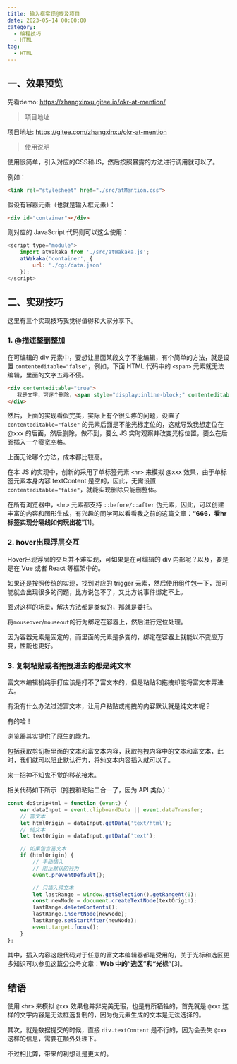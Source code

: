```yaml
---
title: 输入框实现@提及项目
date: 2023-05-14 00:00:00
category: 
  - 编程技巧
  - HTML
tag: 
  - HTML
---
```

## 一、效果预览

先看demo: <https://zhangxinxu.gitee.io/okr-at-mention/>

> 项目地址

项目地址: <https://gitee.com/zhangxinxu/okr-at-mention>

> 使用说明

使用很简单，引入对应的CSS和JS，然后按照暴露的方法进行调用就可以了。

例如：

```html
<link rel="stylesheet" href="./src/atMention.css">
```

假设有容器元素（也就是输入框元素）：

```html
<div id="container"></div>
```

则对应的 JavaScript 代码则可以这么使用：

```javascript
<script type="module">
    import atWakaka from './src/atWakaka.js';
    atWakaka('container', {
        url: './cgi/data.json'
    });
</script>
```

## 二、实现技巧

这里有三个实现技巧我觉得值得和大家分享下。

### 1. @描述整删整加

在可编辑的 div 元素中，要想让里面某段文字不能编辑，有个简单的方法，就是设置 `contenteditable="false"`，例如，下面 HTML 代码中的 `<span>` 元素就无法编辑，里面的文字五毒不侵。

```html
<div contenteditable="true">
   我是文字，可逐个删除，<span style="display:inline-block;" contenteditable="false">我只能整体删除</span>！
</div>
```

然后，上面的实现看似完美，实际上有个很头疼的问题，设置了 `contenteditable="false"` 的元素后面是不能光标定位的，这就导致我想定位在 @xxx 的后面，然后删除，做不到，要么 JS 实时观察并改变光标位置，要么在后面插入一个零宽空格。

上面无论哪个方法，成本都比较高。

在本 JS 的实现中，创新的采用了单标签元素 `<hr>` 来模拟 @xxx 效果，由于单标签元素本身内容 textContent 是空的，因此，无需设置 `contenteditable="false"`，就能实现删除只能删整体。

在所有浏览器中，`<hr>` 元素都支持 `::before/::after` 伪元素，因此，可以创建丰富的内容和图形生成，有兴趣的同学可以看看我之前的这篇文章：**“666，看hr标签实现分隔线如何玩出花”**[1]。

### 2. hover出现浮层交互

Hover出现浮层的交互并不难实现，可如果是在可编辑的 div 内部呢？以及，要是是在 Vue 或者 React 等框架中的。

如果还是按照传统的实现，找到对应的 trigger 元素，然后使用组件包一下，那可能就会出现很多的问题，比方说包不了，又比方说事件绑定不上。

面对这样的场景，解决方法都是类似的，那就是委托。

将`mouseover`/`mouseout`的行为绑定在容器上，然后进行定位处理。

因为容器元素是固定的，而里面的元素是多变的，绑定在容器上就能以不变应万变，性能也更好。

### 3. 复制粘贴或者拖拽进去的都是纯文本

富文本编辑机纯手打应该是打不了富文本的，但是粘贴和拖拽却能将富文本弄进去。

有没有什么办法过滤富文本，让用户粘贴或拖拽的内容默认就是纯文本呢？

有的哈！

浏览器其实提供了原生的能力。

包括获取剪切板里面的文本和富文本内容，获取拖拽内容中的文本和富文本，此时，我们就可以阻止默认行为，将纯文本内容插入就可以了。

来一招神不知鬼不觉的移花接木。

相关代码如下所示（拖拽和粘贴二合一了，因为 API 类似）：

```javascript
const doStripHtml = function (event) {
    var dataInput = event.clipboardData || event.dataTransfer;
    // 富文本
    let htmlOrigin = dataInput.getData('text/html');
    // 纯文本
    let textOrigin = dataInput.getData('text');

    // 如果包含富文本
    if (htmlOrigin) {
        // 手动插入
        // 阻止默认的行为
        event.preventDefault();

        // 只插入纯文本
        let lastRange = window.getSelection().getRangeAt(0);
        const newNode = document.createTextNode(textOrigin);
        lastRange.deleteContents();
        lastRange.insertNode(newNode);
        lastRange.setStartAfter(newNode);
        event.target.focus();
    }
};
```

其中，插入内容这段代码对于任意的富文本编辑器都是受用的，关于光标和选区更多知识可以参见这篇公众号文章：**Web 中的“选区”和“光标”**[3]。

## 结语

使用 `<hr>` 来模拟 `@xxx` 效果也并非完美无瑕，也是有所牺牲的，首先就是 `@xxx` 这样的文字内容是无法框选复制的，因为伪元素生成的文本是无法选择的。

其次，就是数据提交的时候，直接 `div.textContent` 是不行的，因为会丢失 `@xxx` 这样的信息，需要在额外处理下。

不过相比弊，带来的利想让是更大的。
